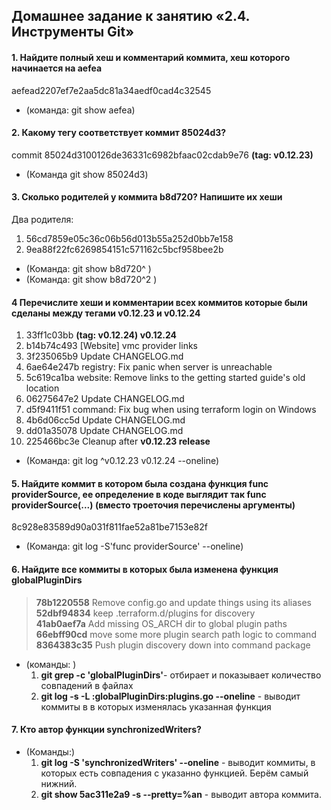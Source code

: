 ## Домашнее задание к занятию «2.4. Инструменты Git»


#### **1.** Найдите полный хеш и комментарий коммита, хеш которого начинается на aefea

aefead2207ef7e2aa5dc81a34aedf0cad4c32545

- (команда: git show aefea)

#### **2.** Какому тегу соответствует коммит 85024d3?

commit 85024d3100126de36331c6982bfaac02cdab9e76 **(tag: v0.12.23)**

- (Команда git show 85024d3)

#### **3.** Сколько родителей у коммита b8d720? Напишите их хеши

Два родителя:

1. 56cd7859e05c36c06b56d013b55a252d0bb7e158
1. 9ea88f22fc6269854151c571162c5bcf958bee2b

- (Команда: git show b8d720^
)
- (Команда: git show b8d720^2
)

#### **4** Перечислите хеши и комментарии всех коммитов которые были сделаны между тегами v0.12.23 и v0.12.24

1. 33ff1c03bb **(tag: v0.12.24) v0.12.24**
2. b14b74c493 [Website] vmc provider links
1. 3f235065b9 Update CHANGELOG.md
2. 6ae64e247b registry: Fix panic when server is unreachable
1. 5c619ca1ba website: Remove links to the getting started guide's old location
1. 06275647e2 Update CHANGELOG.md
1. d5f9411f51 command: Fix bug when using terraform login on Windows
1. 4b6d06cc5d Update CHANGELOG.md
1. dd01a35078 Update CHANGELOG.md
1. 225466bc3e Cleanup after **v0.12.23 release**

- (Команда: git log ^v0.12.23 v0.12.24 --oneline)

#### **5.** Найдите коммит в котором была создана функция func providerSource, ее определение в коде выглядит так func providerSource(...) (вместо троеточия перечислены аргументы)

8c928e83589d90a031f811fae52a81be7153e82f

- (Команда: git log -S'func providerSource' --oneline)

#### **6.** Найдите все коммиты в которых была изменена функция globalPluginDirs
> **78b1220558** Remove config.go and update things using its aliases  
> **52dbf94834** keep .terraform.d/plugins for discovery  
> **41ab0aef7a** Add missing OS_ARCH dir to global plugin paths  
> **66ebff90cd** move some more plugin search path logic to command  
> **8364383c35** Push plugin discovery down into command package  

- (команды: )
    1. **git grep -c 'globalPluginDirs'**- отбирает и показывает количество совпадений в файлах  
    1. **git log -s -L :globalPluginDirs:plugins.go --oneline** - выводит коммиты в в которых изменялась указанная функция  

#### **7.** Кто автор функции synchronizedWriters?

- (Команды:) 
    1. **git log -S 'synchronizedWriters' --oneline** - выводит коммиты, в которых есть совпадения с указанно функцией. Берём самый нижний.   
    1. **git show 5ac311e2a9 -s --pretty=%an** -  выводит автора коммита.
    
